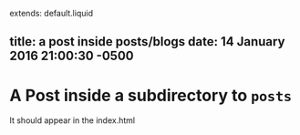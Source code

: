 extends: default.liquid

title: a post inside posts/blogs
date: 14 January 2016 21:00:30 -0500
---

# A Post inside a subdirectory to `posts`

It should appear in the index.html
